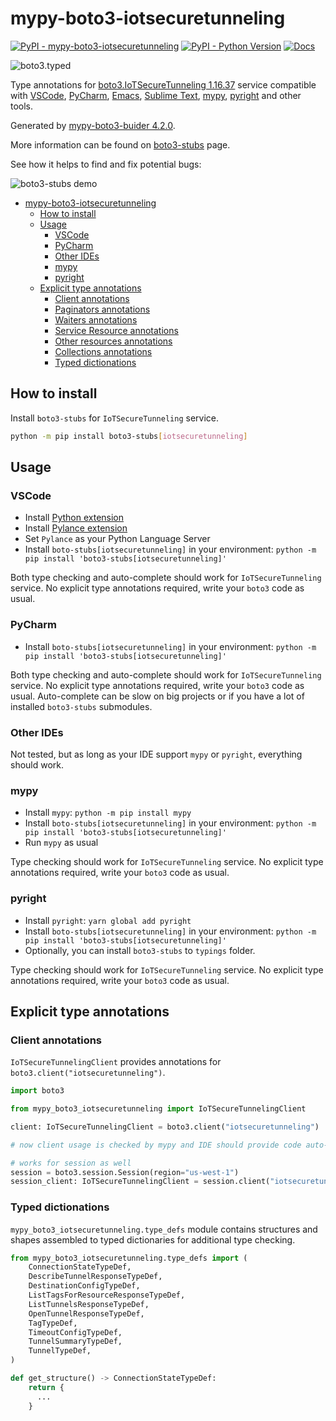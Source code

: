 # mypy-boto3-iotsecuretunneling

[![PyPI - mypy-boto3-iotsecuretunneling](https://img.shields.io/pypi/v/mypy-boto3-iotsecuretunneling.svg?color=blue)](https://pypi.org/project/mypy-boto3-iotsecuretunneling)
[![PyPI - Python Version](https://img.shields.io/pypi/pyversions/mypy-boto3-iotsecuretunneling.svg?color=blue)](https://pypi.org/project/mypy-boto3-iotsecuretunneling)
[![Docs](https://img.shields.io/readthedocs/mypy-boto3-builder.svg?color=blue)](https://mypy-boto3-builder.readthedocs.io/)

![boto3.typed](https://github.com/vemel/mypy_boto3_builder/raw/master/logo.png)

Type annotations for
[boto3.IoTSecureTunneling 1.16.37](https://boto3.amazonaws.com/v1/documentation/api/1.16.37/reference/services/iotsecuretunneling.html#IoTSecureTunneling) service
compatible with
[VSCode](https://code.visualstudio.com/),
[PyCharm](https://www.jetbrains.com/pycharm/),
[Emacs](https://www.gnu.org/software/emacs/),
[Sublime Text](https://www.sublimetext.com/),
[mypy](https://github.com/python/mypy),
[pyright](https://github.com/microsoft/pyright)
and other tools.

Generated by [mypy-boto3-buider 4.2.0](https://github.com/vemel/mypy_boto3_builder).

More information can be found on [boto3-stubs](https://pypi.org/project/boto3-stubs/) page.

See how it helps to find and fix potential bugs:

![boto3-stubs demo](https://github.com/vemel/mypy_boto3_builder/raw/master/demo.gif)

- [mypy-boto3-iotsecuretunneling](#mypy-boto3-iotsecuretunneling)
  - [How to install](#how-to-install)
  - [Usage](#usage)
    - [VSCode](#vscode)
    - [PyCharm](#pycharm)
    - [Other IDEs](#other-ides)
    - [mypy](#mypy)
    - [pyright](#pyright)
  - [Explicit type annotations](#explicit-type-annotations)
    - [Client annotations](#client-annotations)
    - [Paginators annotations](#paginators-annotations)
    - [Waiters annotations](#waiters-annotations)
    - [Service Resource annotations](#service-resource-annotations)
    - [Other resources annotations](#other-resources-annotations)
    - [Collections annotations](#collections-annotations)
    - [Typed dictionations](#typed-dictionations)

## How to install

Install `boto3-stubs` for `IoTSecureTunneling` service.

```bash
python -m pip install boto3-stubs[iotsecuretunneling]
```

## Usage

### VSCode

- Install [Python extension](https://marketplace.visualstudio.com/items?itemName=ms-python.python)
- Install [Pylance extension](https://marketplace.visualstudio.com/items?itemName=ms-python.vscode-pylance)
- Set `Pylance` as your Python Language Server
- Install `boto-stubs[iotsecuretunneling]` in your environment: `python -m pip install 'boto3-stubs[iotsecuretunneling]'`

Both type checking and auto-complete should work for `IoTSecureTunneling` service.
No explicit type annotations required, write your `boto3` code as usual.

### PyCharm

- Install `boto-stubs[iotsecuretunneling]` in your environment: `python -m pip install 'boto3-stubs[iotsecuretunneling]'`

Both type checking and auto-complete should work for `IoTSecureTunneling` service.
No explicit type annotations required, write your `boto3` code as usual.
Auto-complete can be slow on big projects or if you have a lot of installed `boto3-stubs` submodules.

### Other IDEs

Not tested, but as long as your IDE support `mypy` or `pyright`, everything should work.

### mypy

- Install `mypy`: `python -m pip install mypy`
- Install `boto-stubs[iotsecuretunneling]` in your environment: `python -m pip install 'boto3-stubs[iotsecuretunneling]'`
- Run `mypy` as usual

Type checking should work for `IoTSecureTunneling` service.
No explicit type annotations required, write your `boto3` code as usual.

### pyright

- Install `pyright`: `yarn global add pyright`
- Install `boto-stubs[iotsecuretunneling]` in your environment: `python -m pip install 'boto3-stubs[iotsecuretunneling]'`
- Optionally, you can install `boto3-stubs` to `typings` folder.

Type checking should work for `IoTSecureTunneling` service.
No explicit type annotations required, write your `boto3` code as usual.

## Explicit type annotations

### Client annotations

`IoTSecureTunnelingClient` provides annotations for `boto3.client("iotsecuretunneling")`.

```python
import boto3

from mypy_boto3_iotsecuretunneling import IoTSecureTunnelingClient

client: IoTSecureTunnelingClient = boto3.client("iotsecuretunneling")

# now client usage is checked by mypy and IDE should provide code auto-complete

# works for session as well
session = boto3.session.Session(region="us-west-1")
session_client: IoTSecureTunnelingClient = session.client("iotsecuretunneling")
```








### Typed dictionations

`mypy_boto3_iotsecuretunneling.type_defs` module contains structures and shapes assembled
to typed dictionaries for additional type checking.

```python
from mypy_boto3_iotsecuretunneling.type_defs import (
    ConnectionStateTypeDef,
    DescribeTunnelResponseTypeDef,
    DestinationConfigTypeDef,
    ListTagsForResourceResponseTypeDef,
    ListTunnelsResponseTypeDef,
    OpenTunnelResponseTypeDef,
    TagTypeDef,
    TimeoutConfigTypeDef,
    TunnelSummaryTypeDef,
    TunnelTypeDef,
)

def get_structure() -> ConnectionStateTypeDef:
    return {
      ...
    }
```
